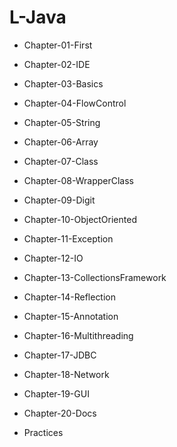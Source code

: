 # L-Java

- Chapter-01-First

- Chapter-02-IDE

- Chapter-03-Basics

- Chapter-04-FlowControl

- Chapter-05-String

- Chapter-06-Array

- Chapter-07-Class

- Chapter-08-WrapperClass

- Chapter-09-Digit

- Chapter-10-ObjectOriented

- Chapter-11-Exception

- Chapter-12-IO

- Chapter-13-CollectionsFramework

- Chapter-14-Reflection

- Chapter-15-Annotation

- Chapter-16-Multithreading

- Chapter-17-JDBC

- Chapter-18-Network

- Chapter-19-GUI

- Chapter-20-Docs

- Practices
